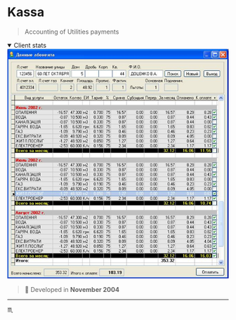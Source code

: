 # Kassa #

> Accounting of Utilities payments

<details open>
  <summary>Client stats</summary>
  <div align="center">
    <img max-width="720px" max-height="477px" src="assets/img/kassa-001-client-stats.jpg" />
  </div>
</details>

> :calendar: Developed in **November 2004**

---

:scorpius:
